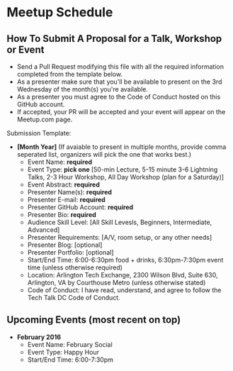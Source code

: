 # Meetup Schedule

## How To Submit A Proposal for a Talk, Workshop or Event
* Send a Pull Request modifying this file with all the required information completed from the template below. 
* As a presenter make sure that you'll be available to present on the 3rd Wednesday of the month(s) you're available. 
* As a presenter you must agree to the Code of Conduct hosted on this GitHub account.
* If accepted, your PR will be accepted and your event will appear on the Meetup.com page. 

Submission Template:
* **[Month Year]** (If avaiable to present in multiple months, provide comma seperated list, organizers will pick the one that works best.)
  * Event Name: **required**
  * Event Type: **pick one** [50-min Lecture, 5-15 minute 3-6 Lightning Talks, 2-3 Hour Workshop, All Day Workshop (plan for a Saturday)]
  * Event Abstract: **required**
  * Presenter Name(s): **required**
  * Presenter E-mail: **required**
  * Presenter GitHub Account: **required**
  * Presenter Bio: **required**
  * Audience Skill Level: [All Skill Levesls, Beginners, Intermediate, Advanced]
  * Presenter Requirements: [A/V, room setup, or any other needs]
  * Presenter Blog: [optional]
  * Presenter Portfolio: [optional]
  * Start/End Time: 6:00-6:30pm food + drinks, 6:30pm-7:30pm event time (unless otherwise required) 
  * Location: Arlington Tech Exchange, 2300 Wilson Blvd, Suite 630, Arlington, VA by Courthouse Metro (unless otherwise stated)
  * Code of Conduct: I have read, understand, and agree to follow the Tech Talk DC Code of Conduct.
  

## Upcoming Events (most recent on top)
* **February 2016**
  * Event Name: February Social
  * Event Type: Happy Hour
  * Start/End Time: 6:00-7:30pm
